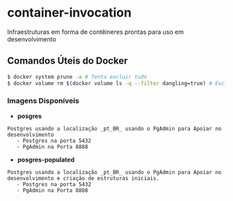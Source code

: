 # container-invocation
Infraestruturas em forma de contêineres prontas para uso em desenvolvimento


## Comandos Úteis do Docker

```sh
$ docker system prune -a # Tenta excluir tudo
$ docker volume rm $(docker volume ls -q --filter dangling=true) # Exclui todos os Volumes


```

### Imagens Disponíveis

- **posgres**
```
Postgres usando a localização _pt_BR_ usando o PgAdmin para Apoiar no desenvolvimento
   - Postgres na porta 5432
   - PgAdmin na Porta 8888
```
   
- **posgres-populated**
```
Postgres usando a localização _pt_BR_ usando o PgAdmin para Apoiar no desenvolvimento e criação de estruturas iniciais.
   - Postgres na porta 5432
   - PgAdmin na Porta 8888
```